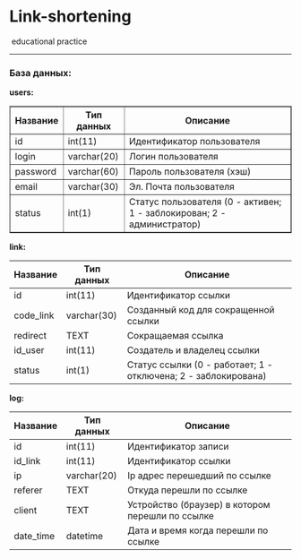 # Link-shortening
 educational practice
<hr>
<h3>База данных:</h3>
<b>users:</b>
<table border="1">
<thead>
  <th>Название</th>
  <th>Тип данных</th>
  <th>Описание</th>
  </thead>
  <tbody>
    <tr>
      <td>id</td>
      <td>int(11)</td>
      <td>Идентификатор пользователя</td>
    </tr>
    <tr>
      <td>login</td>
      <td>varchar(20)</td>
      <td>Логин пользователя</td>
    </tr>
    <tr>
      <td>password</td>
      <td>varchar(60)</td>
      <td>Пароль пользователя (хэш)</td>
    </tr>
    <tr>
      <td>email</td>
      <td>varchar(30)</td>
      <td>Эл. Почта пользователя</td>
    </tr>
    <tr>
      <td>status</td>
      <td>int(1)</td>
      <td>Статус пользователя (0 - активен; 1 - заблокирован; 2 - администратор)</td>
    </tr>
   
  </tbody>
</table>

<b>link:</b>
<table>
  <thead>
    <th>Название</th>
  <th>Тип данных</th>
  <th>Описание</th>
  </thead>
  <tbody>
    <tr>
      <td>id</td>
      <td>int(11)</td>
      <td>Идентификатор ссылки</td>
    </tr>
     <tr>
      <td>code_link</td>
      <td>varchar(30)</td>
      <td>Созданный код для сокращенной ссылки</td>
    </tr>
     <tr>
      <td>redirect</td>
      <td>TEXT</td>
      <td>Сокращаемая ссылка</td>
    </tr>
     <tr>
      <td>id_user</td>
      <td>int(11)</td>
      <td>Создатель и владелец ссылки</td>
    </tr>
     <tr>
      <td>status</td>
      <td>int(1)</td>
      <td>Статус ссылки (0 - работает; 1 - отключена; 2 - заблокирована)</td>
    </tr>
  </tbody>
</table>
  <b>log:</b>
  <table>
    <thead>
      <th>Название</th>
      <th>Тип данных</th>
      <th>Описание</th>
    </thead>
    <tbody>
      <tr>
        <td>id</td>
        <td>int(11)</td>
        <td>Идентификатор записи</td>
      </tr>
      <tr>
        <td>id_link</td>
        <td>int(11)</td>
        <td>Идентификатор ссылки</td>
      </tr>
      <tr>
        <td>ip</td>
        <td>varchar(20)</td>
        <td>Ip адрес перешедший по ссылке</td>
      </tr>
      <tr>
        <td>referer</td>
        <td>TEXT</td>
        <td>Откуда перешли по ссылке</td>
      </tr>
      <tr>
        <td>client</td>
        <td>TEXT</td>
        <td>Устройство (браузер) в котором перешли по ссылке</td>
      </tr>
      <tr>
        <td>date_time</td>
        <td>datetime</td>
        <td>Дата и время когда перешли по ссылке</td>
      </tr>
    </tbody>
</table>
